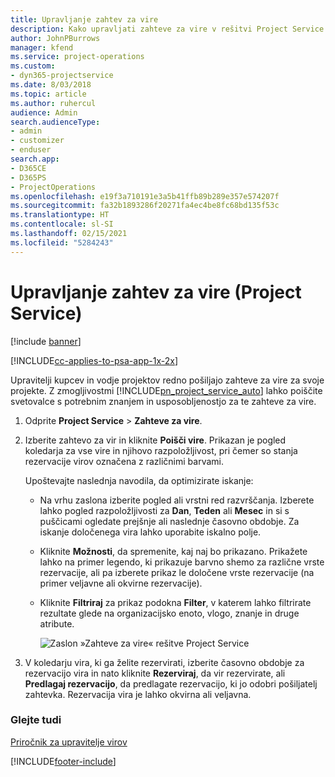 ```yaml
---
title: Upravljanje zahtev za vire
description: Kako upravljati zahteve za vire v rešitvi Project Service
author: JohnPBurrows
manager: kfend
ms.service: project-operations
ms.custom:
- dyn365-projectservice
ms.date: 8/03/2018
ms.topic: article
ms.author: ruhercul
audience: Admin
search.audienceType:
- admin
- customizer
- enduser
search.app:
- D365CE
- D365PS
- ProjectOperations
ms.openlocfilehash: e19f3a710191e3a5b41ffb89b289e357e574207f
ms.sourcegitcommit: fa32b1893286f20271fa4ec4be8fc68bd135f53c
ms.translationtype: HT
ms.contentlocale: sl-SI
ms.lasthandoff: 02/15/2021
ms.locfileid: "5284243"
---
```

# <a name="manage-resource-requests-project-service"></a>Upravljanje zahtev za vire (Project Service)

[!include [banner](../includes/psa-now-project-operations.md)]

[!INCLUDE[cc-applies-to-psa-app-1x-2x](../includes/cc-applies-to-psa-app-1x-2x.md)]

Upravitelji kupcev in vodje projektov redno pošiljajo zahteve za vire za svoje projekte. Z zmogljivostmi [!INCLUDE[pn_project_service_auto](../includes/pn-project-service-auto.md)] lahko poiščite svetovalce s potrebnim znanjem in usposobljenostjo za te zahteve za vire.  
  
1. Odprite **Project Service** > **Zahteve za vire**.  
  
2. Izberite zahtevo za vir in kliknite **Poišči vire**. Prikazan je pogled koledarja za vse vire in njihovo razpoložljivost, pri čemer so stanja rezervacije virov označena z različnimi barvami.  
  
    Upoštevajte naslednja navodila, da optimizirate iskanje:  
  
   -   Na vrhu zaslona izberite pogled ali vrstni red razvrščanja. Izberete lahko pogled razpoložljivosti za **Dan**, **Teden** ali **Mesec** in si s puščicami ogledate prejšnje ali naslednje časovno obdobje. Za iskanje določenega vira lahko uporabite iskalno polje.  
  
   -   Kliknite **Možnosti**, da spremenite, kaj naj bo prikazano. Prikažete lahko na primer legendo, ki prikazuje barvno shemo za različne vrste rezervacije, ali pa izberete prikaz le določene vrste rezervacije (na primer veljavne ali okvirne rezervacije).  
  
   -   Kliknite **Filtriraj** za prikaz podokna **Filter**, v katerem lahko filtrirate rezultate glede na organizacijsko enoto, vlogo, znanje in druge atribute.  
  
       ![Zaslon »Zahteve za vire« rešitve Project Service](../psa/media/project-service-resource-request-screen.png "Zaslon »Zahteve za vire« rešitve Project Service")  
  
3. V koledarju vira, ki ga želite rezervirati, izberite časovno obdobje za rezervacijo vira in nato kliknite **Rezerviraj**, da vir rezervirate, ali **Predlagaj rezervacijo**, da predlagate rezervacijo, ki jo odobri pošiljatelj zahtevka. Rezervacija vira je lahko okvirna ali veljavna.  
  
### <a name="see-also"></a>Glejte tudi  
 [Priročnik za upravitelje virov](../psa/resource-manager-guide.md)


[!INCLUDE[footer-include](../includes/footer-banner.md)]
